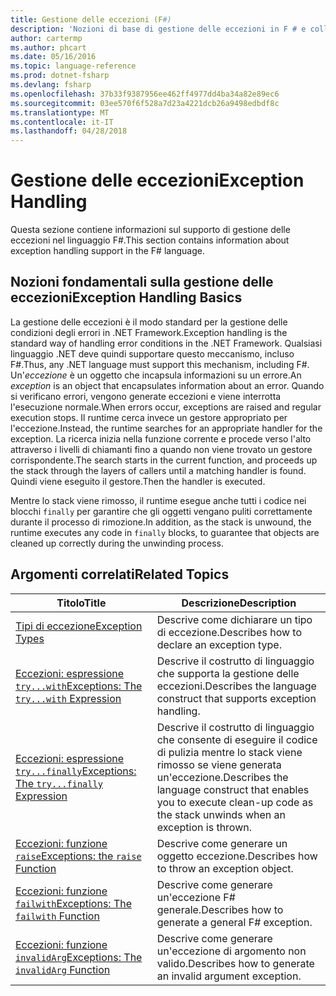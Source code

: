 ```yaml
---
title: Gestione delle eccezioni (F#)
description: 'Nozioni di base di gestione delle eccezioni in F # e collegamenti a espressioni e funzioni di gestione delle eccezioni.'
author: cartermp
ms.author: phcart
ms.date: 05/16/2016
ms.topic: language-reference
ms.prod: dotnet-fsharp
ms.devlang: fsharp
ms.openlocfilehash: 37b33f9387956ee462ff4977dd4ba34a82e89ec6
ms.sourcegitcommit: 03ee570f6f528a7d23a4221dcb26a9498edbdf8c
ms.translationtype: MT
ms.contentlocale: it-IT
ms.lasthandoff: 04/28/2018
---
```

# <a name="exception-handling"></a><span data-ttu-id="3c2e5-103">Gestione delle eccezioni</span><span class="sxs-lookup"><span data-stu-id="3c2e5-103">Exception Handling</span></span>

<span data-ttu-id="3c2e5-104">Questa sezione contiene informazioni sul supporto di gestione delle eccezioni nel linguaggio F#.</span><span class="sxs-lookup"><span data-stu-id="3c2e5-104">This section contains information about exception handling support in the F# language.</span></span>


## <a name="exception-handling-basics"></a><span data-ttu-id="3c2e5-105">Nozioni fondamentali sulla gestione delle eccezioni</span><span class="sxs-lookup"><span data-stu-id="3c2e5-105">Exception Handling Basics</span></span>
<span data-ttu-id="3c2e5-106">La gestione delle eccezioni è il modo standard per la gestione delle condizioni degli errori in .NET Framework.</span><span class="sxs-lookup"><span data-stu-id="3c2e5-106">Exception handling is the standard way of handling error conditions in the .NET Framework.</span></span> <span data-ttu-id="3c2e5-107">Qualsiasi linguaggio .NET deve quindi supportare questo meccanismo, incluso F#.</span><span class="sxs-lookup"><span data-stu-id="3c2e5-107">Thus, any .NET language must support this mechanism, including F#.</span></span> <span data-ttu-id="3c2e5-108">Un'*eccezione* è un oggetto che incapsula informazioni su un errore.</span><span class="sxs-lookup"><span data-stu-id="3c2e5-108">An *exception* is an object that encapsulates information about an error.</span></span> <span data-ttu-id="3c2e5-109">Quando si verificano errori, vengono generate eccezioni e viene interrotta l'esecuzione normale.</span><span class="sxs-lookup"><span data-stu-id="3c2e5-109">When errors occur, exceptions are raised and regular execution stops.</span></span> <span data-ttu-id="3c2e5-110">Il runtime cerca invece un gestore appropriato per l'eccezione.</span><span class="sxs-lookup"><span data-stu-id="3c2e5-110">Instead, the runtime searches for an appropriate handler for the exception.</span></span> <span data-ttu-id="3c2e5-111">La ricerca inizia nella funzione corrente e procede verso l'alto attraverso i livelli di chiamanti fino a quando non viene trovato un gestore corrispondente.</span><span class="sxs-lookup"><span data-stu-id="3c2e5-111">The search starts in the current function, and proceeds up the stack through the layers of callers until a matching handler is found.</span></span> <span data-ttu-id="3c2e5-112">Quindi viene eseguito il gestore.</span><span class="sxs-lookup"><span data-stu-id="3c2e5-112">Then the handler is executed.</span></span>

<span data-ttu-id="3c2e5-113">Mentre lo stack viene rimosso, il runtime esegue anche tutti i codice nei blocchi `finally` per garantire che gli oggetti vengano puliti correttamente durante il processo di rimozione.</span><span class="sxs-lookup"><span data-stu-id="3c2e5-113">In addition, as the stack is unwound, the runtime executes any code in `finally` blocks, to guarantee that objects are cleaned up correctly during the unwinding process.</span></span>


## <a name="related-topics"></a><span data-ttu-id="3c2e5-114">Argomenti correlati</span><span class="sxs-lookup"><span data-stu-id="3c2e5-114">Related Topics</span></span>

|<span data-ttu-id="3c2e5-115">Titolo</span><span class="sxs-lookup"><span data-stu-id="3c2e5-115">Title</span></span>|<span data-ttu-id="3c2e5-116">Descrizione</span><span class="sxs-lookup"><span data-stu-id="3c2e5-116">Description</span></span>|
|-----|-----------|
|[<span data-ttu-id="3c2e5-117">Tipi di eccezione</span><span class="sxs-lookup"><span data-stu-id="3c2e5-117">Exception Types</span></span>](exception-types.md)|<span data-ttu-id="3c2e5-118">Descrive come dichiarare un tipo di eccezione.</span><span class="sxs-lookup"><span data-stu-id="3c2e5-118">Describes how to declare an exception type.</span></span>|
|[<span data-ttu-id="3c2e5-119">Eccezioni: espressione `try...with`</span><span class="sxs-lookup"><span data-stu-id="3c2e5-119">Exceptions: The `try...with` Expression</span></span>](the-try-with-expression.md)|<span data-ttu-id="3c2e5-120">Descrive il costrutto di linguaggio che supporta la gestione delle eccezioni.</span><span class="sxs-lookup"><span data-stu-id="3c2e5-120">Describes the language construct that supports exception handling.</span></span>|
|[<span data-ttu-id="3c2e5-121">Eccezioni: espressione `try...finally`</span><span class="sxs-lookup"><span data-stu-id="3c2e5-121">Exceptions: The `try...finally` Expression</span></span>](the-try-finally-expression.md)|<span data-ttu-id="3c2e5-122">Descrive il costrutto di linguaggio che consente di eseguire il codice di pulizia mentre lo stack viene rimosso se viene generata un'eccezione.</span><span class="sxs-lookup"><span data-stu-id="3c2e5-122">Describes the language construct that enables you to execute clean-up code as the stack unwinds when an exception is thrown.</span></span>|
|[<span data-ttu-id="3c2e5-123">Eccezioni: funzione `raise`</span><span class="sxs-lookup"><span data-stu-id="3c2e5-123">Exceptions: the `raise` Function</span></span>](the-raise-Function.md)|<span data-ttu-id="3c2e5-124">Descrive come generare un oggetto eccezione.</span><span class="sxs-lookup"><span data-stu-id="3c2e5-124">Describes how to throw an exception object.</span></span>|
|[<span data-ttu-id="3c2e5-125">Eccezioni: funzione `failwith`</span><span class="sxs-lookup"><span data-stu-id="3c2e5-125">Exceptions: The `failwith` Function</span></span>](the-failwith-function.md)|<span data-ttu-id="3c2e5-126">Descrive come generare un'eccezione F# generale.</span><span class="sxs-lookup"><span data-stu-id="3c2e5-126">Describes how to generate a general F# exception.</span></span>|
|[<span data-ttu-id="3c2e5-127">Eccezioni: funzione `invalidArg`</span><span class="sxs-lookup"><span data-stu-id="3c2e5-127">Exceptions: The `invalidArg` Function</span></span>](the-invalidArg-function.md)|<span data-ttu-id="3c2e5-128">Descrive come generare un'eccezione di argomento non valido.</span><span class="sxs-lookup"><span data-stu-id="3c2e5-128">Describes how to generate an invalid argument exception.</span></span>|
